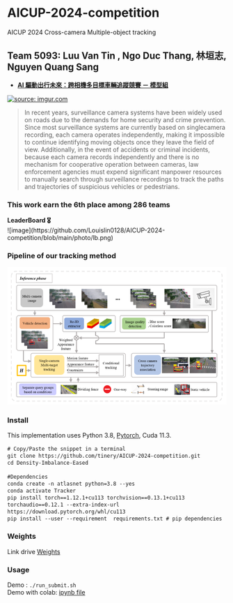 # AICUP-2024-competition
AICUP 2024 Cross-camera Multiple-object tracking

## Team 5093: Luu Van Tin , Ngo Duc Thang, 林垣志, Nguyen Quang Sang 
- [**AI 驅動出行未來：跨相機多目標車輛追蹤競賽 － 模型組**](https://tbrain.trendmicro.com.tw/Competitions/Details/33)  
  
<a href="https://tbrain.trendmicro.com.tw/Competitions/Details/33"><img src="https://i.imgur.com/3nfLbdW.png" title="source: imgur.com" /></a>  
> In recent years, surveillance camera systems have been widely used on roads due to the demands for
home security and crime prevention. Since most surveillance systems are currently based on singlecamera recording, each camera operates independently, making it impossible to continue identifying
moving objects once they leave the field of view. Additionally, in the event of accidents or criminal
incidents, because each camera records independently and there is no mechanism for cooperative
operation between cameras, law enforcement agencies must expend significant manpower resources to
manually search through surveillance recordings to track the paths and trajectories of suspicious vehicles
or pedestrians. 

### This work earn the 6th place among 286 teams

<summary><b>LeaderBoard 🎖️</b></summary>
![image](https://github.com/Louislin0128/AICUP-2024-competition/blob/main/photo/lb.png)


### Pipeline of our tracking method
![image](https://github.com/Louislin0128/AICUP-2024-competition/blob/main/photo/architecture.png)

### Install
This implementation uses Python 3.8, [Pytorch](http://pytorch.org/),  Cuda 11.3. 
```shell
# Copy/Paste the snippet in a terminal
git clone https://github.com/tinery/AICUP-2024-competition.git
cd Density-Imbalance-Eased

#Dependencies
conda create -n atlasnet python=3.8 --yes
conda activate Tracker
pip install torch==1.12.1+cu113 torchvision==0.13.1+cu113 torchaudio==0.12.1 --extra-index-url https://download.pytorch.org/whl/cu113
pip install --user --requirement  requirements.txt # pip dependencies
```

### Weights
Link drive [Weights](https://drive.google.com/drive/folders/1mLgClpvm73F2PfR_laCfPdZw_sNB_09q?usp=sharing)

### Usage

Demo :    ```./run_submit.sh``` <br>
Demo with colab: [ipynb file](https://colab.research.google.com/drive/1JhZn74iufFo03VShJwyz2YaludL96e44#scrollTo=jB83q1UYGqLK)
